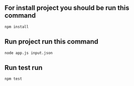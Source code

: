 ## For install project you should be run this command 
`npm install`

## Run project run this command
`node app.js input.json `

## Run test run 

`npm test `